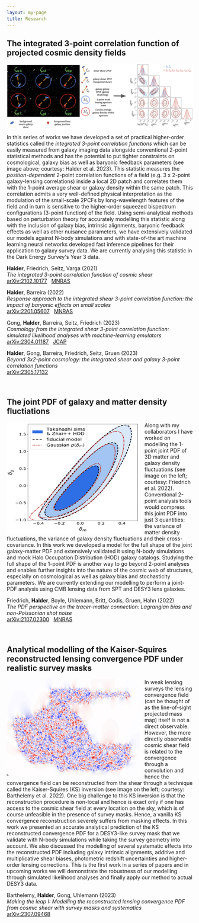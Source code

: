 ```yaml
---
layout: my-page
title: Research
---
```


## The integrated 3-point correlation function of projected cosmic density fields

<img src="images/6xi3PCFs_illustration_v4.png" alt="Integrated 3PCFs image" style="float:left; padding-bottom:12px" />

In this series of works we have developed a set of practical higher-order statistics called the *integrated 3-point correlation functions* which can be easily measured from galaxy imaging data alongside conventional 2-point statistical methods and has the potential to put tighter constraints on cosmological, galaxy bias as well as baryonic feedback parameters (see image above; courtesy: Halder et al. 2023). This statistic measures the *position-dependent* 2-point correlation functions of a field (e.g. 3 x 2-point galaxy-lensing correlations) inside a local 2D patch and correlates them with the 1-point average shear or galaxy density within the same patch. This correlation admits a very well-defined physical interpretation as the modulation of the small-scale 2PCFs by long-wavelength features of the field and in turn is sensitive to the higher-order squeezed bispectrum configurations (3-point function) of the field. Using semi-analytical methods based on perturbation theory for accurately modelling this statistic along with the inclusion of galaxy bias, intrinsic alignments, baryonic feedback effects as well as other nuisance parameters, we have extensively validated our models against N-body simulations and with state-of-the art machine learning neural networks developed fast inference pipelines for their application to galaxy survey data. We are currently analysing this statistic in the Dark Energy Survey's Year 3 data.

**Halder**, Friedrich, Seitz, Varga (2021)\
*The integrated 3-point correlation function of cosmic shear*\
[arXiv:2102.10177](https://arxiv.org/abs/2102.10177) &nbsp; [MNRAS](https://academic.oup.com/mnras/article-abstract/506/2/2780/6309317?redirectedFrom=fulltext)

**Halder**, Barreira (2022)\
*Response approach to the integrated shear 3-point correlation function: the impact of baryonic effects on small scales*\
[arXiv:2201.05607](https://arxiv.org/abs/2201.05607) &nbsp; [MNRAS](https://academic.oup.com/mnras/article-abstract/515/3/4639/6648837?redirectedFrom=fulltext&login=false)

Gong, **Halder**, Barreira, Seitz, Friedrich (2023)\
*Cosmology from the integrated shear 3-point correlation function: simulated likelihood analyses with machine-learning emulators*\
[arXiv:2304.01187](https://arxiv.org/abs/2304.01187) &nbsp; [JCAP](https://iopscience.iop.org/article/10.1088/1475-7516/2023/07/040)

**Halder**, Gong, Barreira, Friedrich, Seitz, Gruen (2023)\
*Beyond 3x2-point cosmology: the integrated shear and galaxy 3-point correlation functions*\
[arXiv:2305.17132](https://arxiv.org/abs/2305.17132) 

&nbsp;

## The joint PDF of galaxy and matter density fluctiations

<img align="left" width="360" height="300" src="images/jointPDF.png" alt="Joint PDF image" style="float:left; padding-right:12px" />

Along with my collaborators I have worked on modelling the 1-point joint PDF of 3D matter and galaxy density fluctuations (see image on the left; courtesy: Friedrich et al. 2022). Conventional 2-point analysis tools would compress this joint PDF into just 3 quantities: the variance of matter density fluctuations, the variance of galaxy density fluctuations and their cross-covariance. In this work we developed a model for the full shape of the joint galaxy-matter PDF and extensively validated it using N-body simulations and mock Halo Occupation Distribution (HOD) galaxy catalogs. Studying the full shape of the 1-point PDF is another way to go beyond 2-point analyses and enables further insights into the nature of the cosmic web of structures, especially on cosmological as well as galaxy bias and stochasticity parameters. We are currently extending our modelling to perform a joint-PDF analysis using CMB lensing data from SPT and DESY3 lens galaxies.

Friedrich, **Halder**, Boyle, Uhlemann, Britt, Codis, Gruen, Hahn (2022)\
*The PDF perspective on the tracer-matter connection: Lagrangian bias and non-Poissonian shot noise*\
[arXiv:2107.02300](https://arxiv.org/abs/2107.02300) &nbsp; [MNRAS](https://academic.oup.com/mnras/article/510/4/5069/6505138?login=true)

&nbsp;

## Analytical modelling of the Kaiser-Squires reconstructed lensing convergence PDF under realistic survey masks

<img align="left" width="360" height="260" src="images/convergenceKS_PDF.png" alt="Joint PDF image" style="float:left; padding-right:12px" />

In weak lensing surveys the lensing convergence field (can be thought of as the line-of-sight projected mass map) itself is not a direct observable. However, the more directly observable cosmic shear field is related to the convergence through a convolution and hence the convergence field can be reconstructed from the shear through a technique called the Kaiser-Squires (KS) inversion (see image on the left; courtesy: Barthelemy et al. 2022). One big challenge to this KS inversion is that the reconstruction procedure is non-local and hence is exact only if one has access to the cosmic shear field at every location on the sky, which is of course unfeasible in the presence of survey masks. Hence, a vanilla KS convergence reconstruction severely suffers from masking effects. In this work we presented an accurate analytical prediction of the KS reconstructed convergence PDF for a DESY3-like survey mask that we validate with N-body simulations while taking the survey geometry into account. We also discussed the modelling of several systematic effects into the reconstructed PDF including galaxy intrinsic alignments, additive and multiplicative shear biases, photometric redshift uncertainties and higher-order lensing corrections. This is the first work in a series of papers and in upcoming works we will demonstrate the robustness of our modelling through simulated likelihood analyses and finally apply our method to actual DESY3 data.

Barthelemy, **Halder**, Gong, Uhlemann (2023)\
*Making the leap I: Modelling the reconstructed lensing convergence PDF from cosmic shear with survey masks and systematics*\
[arXiv:2307.09468](https://arxiv.org/abs/2307.09468) 
